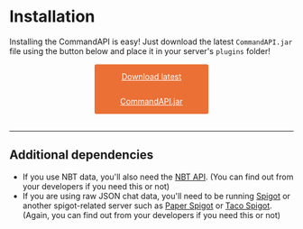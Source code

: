 # Installation

Installing the CommandAPI is easy! Just download the latest `CommandAPI.jar` file using the button below and place it in your server's `plugins` folder!

<br>

<a href="https://github.com/JorelAli/1.13-Command-API/releases/latest/download/CommandAPI.jar" style="
background-color:#EB7035;
border-radius:3px;
color:#ffffff;
display:block;
line-height:44px;
text-align:center;
width:40%;
margin-top: -30px;
margin-bottom: 30px;
margin-left:auto;
margin-right: auto;">Download latest CommandAPI.jar</a>

-----

## Additional dependencies

- If you use NBT data, you'll also need the [NBT API](https://www.spigotmc.org/resources/nbt-api.7939/). (You can find out from your developers if you need this or not)
- If you are using raw JSON chat data, you'll need to be running [Spigot](https://www.spigotmc.org/wiki/about-spigot/) or another spigot-related server such as [Paper Spigot](https://papermc.io/) or [Taco Spigot](https://tacospigot.github.io/). (Again, you can find out from your developers if you need this or not)
